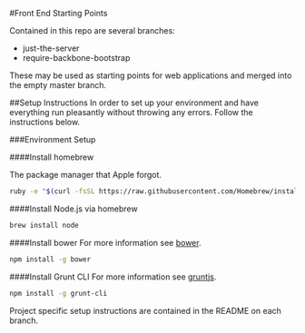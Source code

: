 #Front End Starting Points

Contained in this repo are several branches:

- just-the-server 
- require-backbone-bootstrap

These may be used as starting points for web applications and merged into the empty master branch.

##Setup Instructions
In order to set up your environment and have everything run pleasantly without throwing any errors. Follow the instructions below.

###Environment Setup

####Install homebrew

The package manager that Apple forgot.
```bash
ruby -e "$(curl -fsSL https://raw.githubusercontent.com/Homebrew/install/master/install)"
```

####Install Node.js via homebrew
```bash
brew install node
```

####Install bower
For more information see [bower](http://bower.io/).
```bash
npm install -g bower
```

####Install Grunt CLI
For more information see [gruntjs](http://gruntjs.com/).
```bash
npm install -g grunt-cli
```

Project specific setup instructions are contained in the README on each branch.
